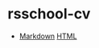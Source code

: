 # rsschool-cv
- [Markdown](https://NickolayKroh.github.io/rsschool-cv/cv)
[HTML](https://nickolaykroh.github.io/rsschool-cv/)
